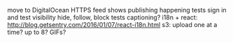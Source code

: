 move to DigitalOcean
HTTPS
feed shows publishing happening
tests sign in and test visibility
hide, follow, block tests
captioning?
i18n + react: http://blog.getsentry.com/2016/01/07/react-i18n.html
s3: upload one at a time? up to 8?
GIFs?
